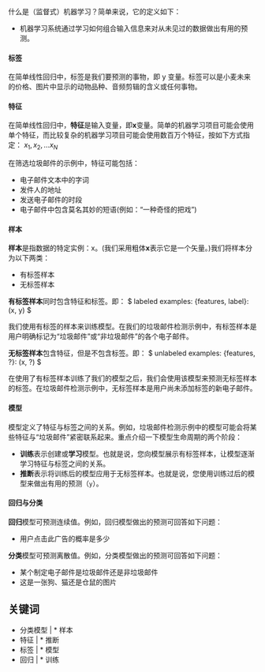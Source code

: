 什么是（监督式）机器学习？简单来说，它的定义如下：
* 机器学习系统通过学习如何组合输入信息来对从未见过的数据做出有用的预测。

#### 标签
在简单线性回归中，标签是我们要预测的事物，即 y 变量。标签可以是小麦未来的价格、图片中显示的动物品种、音频剪辑的含义或任何事物。

#### 特征
在简单线性回归中，**特征**是输入变量，即**x**变量。简单的机器学习项目可能会使用单个特征，而比较复杂的机器学习项目可能会使用数百万个特征，按如下方式指定：
${x_1,x_2,...x_N}$

在筛选垃圾邮件的示例中，特征可能包括：
* 电子邮件文本中的字词
* 发件人的地址
* 发送电子邮件的时段
* 电子邮件中包含莫名其妙的短语(例如：“一种奇怪的把戏”)

#### 样本
**样本**是指数据的特定实例：x。(我们采用粗体**x**表示它是一个矢量。)我们将样本分为以下两类：
* 有标签样本
* 无标签样本

**有标签样本**同时包含特征和标签。即：
$  labeled examples: {features, label}: (x, y) $

我们使用有标签的样本来训练模型。在我们的垃圾邮件检测示例中，有标签样本是用户明确标记为“垃圾邮件”或“非垃圾邮件”的各个电子邮件。

**无标签样本**包含特征，但是不包含标签。即：
$   unlabeled examples: {features, ?}: (x, ?) $

在使用了有标签样本训练了我们的模型之后，我们会使用该模型来预测无标签样本的标签。在垃圾邮件检测示例中，无标签样本是用户尚未添加标签的新电子邮件。

#### 模型
模型定义了特征与标签之间的关系。例如，垃圾邮件检测示例中的模型可能会将某些特征与“垃圾邮件”紧密联系起来。重点介绍一下模型生命周期的两个阶段：
* **训练**表示创建或**学习**模型。也就是说，您向模型展示有标签样本，让模型逐渐学习特征与标签之间的关系。
* **推断**表示将训练后的模型应用于无标签样本。也就是说，您使用训练过后的模型来做出有用的预测（`y`）。

#### 回归与分类
**回归**模型可预测连续值。例如，回归模型做出的预测可回答如下问题：
* 用户点击此广告的概率是多少

**分类**模型可预测离散值。例如，分类模型做出的预测可回答如下问题：
* 某个制定电子邮件是垃圾邮件还是非垃圾邮件
* 这是一张狗、猫还是仓鼠的图片

## 关键词
* 分类模型 | * 样本
* 特征 | * 推断
* 标签 | * 模型
* 回归 | * 训练














